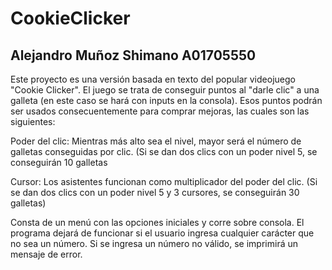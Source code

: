 # CookieClicker
## Alejandro Muñoz Shimano A01705550

Este proyecto es una versión basada en texto del popular videojuego "Cookie Clicker". El juego se trata de conseguir puntos al "darle clic" a una galleta (en este caso se hará con inputs en la consola). Esos puntos podrán ser usados consecuentemente para comprar mejoras, las cuales son las siguientes:

Poder del clic: Mientras más alto sea el nivel, mayor será el número de galletas conseguidas por clic. (Si se dan dos clics con un poder nivel 5, se conseguirán 10 galletas

Cursor: Los asistentes funcionan como multiplicador del poder del clic. (Si se dan dos clics con un poder nivel 5 y 3 cursores, se conseguirán 30 galletas)

Consta de un menú con las opciones iniciales y corre sobre consola.
El programa dejará de funcionar si el usuario ingresa cualquier carácter que no sea un número. Si se ingresa un número no válido, se imprimirá un mensaje de error.
